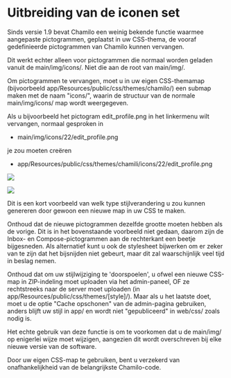 # Uitbreiding van de iconen set

Sinds versie 1.9 bevat Chamilo een weinig bekende functie waarmee aangepaste pictogrammen, geplaatst in uw CSS-thema, de vooraf gedefinieerde pictogrammen van Chamilo kunnen vervangen.

Dit werkt echter alleen voor pictogrammen die normaal worden geladen vanuit de main/img/icons/. Niet die aan de root van main/img/.

Om pictogrammen te vervangen, moet u in uw eigen CSS-themamap \(bijvoorbeeld app/Resources/public/css/themes/chamilo/) een submap maken met de naam "icons/", waarin de structuur van de normale main/img/icons/ map wordt weergegeven.

Als u bijvoorbeeld het pictogram edit\_profile.png in het linkermenu wilt vervangen, normaal gesproken in

* main/img/icons/22/edit\_profile.png

je zou moeten creëren

* app/Resources/public/css/themes/chamili/icons/22/edit\_profile.png

![](../../.gitbook/assets/image11%20%281%29.png)

![](../../.gitbook/assets/image12%20%281%29.png)

Dit is een kort voorbeeld van welk type stijlverandering u zou kunnen genereren door gewoon een nieuwe map in uw CSS te maken.

Onthoud dat de nieuwe pictogrammen dezelfde grootte moeten hebben als de vorige. Dit is in het bovenstaande voorbeeld niet gedaan, daarom zijn de Inbox- en Compose-pictogrammen aan de rechterkant een beetje bijgesneden. Als alternatief kunt u ook de stylesheet bijwerken om er zeker van te zijn dat het bijsnijden niet gebeurt, maar dit zal waarschijnlijk veel tijd in beslag nemen.

Onthoud dat om uw stijlwijziging te 'doorspoelen', u ofwel een nieuwe CSS-map in ZIP-indeling moet uploaden via het admin-paneel, OF ze rechtstreeks naar de server moet uploaden (in app/Resources/public/css/themes/\[style\]/\). Maar als u het laatste doet, moet u de optie "Cache opschonen" van de admin-pagina gebruiken, anders blijft uw stijl in app/ en wordt niet "gepubliceerd" in web/css/ zoals nodig is.

Het echte gebruik van deze functie is om te voorkomen dat u de main/img/ op enigerlei wijze moet wijzigen, aangezien dit wordt overschreven bij elke nieuwe versie van de software.

Door uw eigen CSS-map te gebruiken, bent u verzekerd van onafhankelijkheid van de belangrijkste Chamilo-code.
